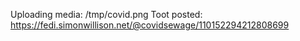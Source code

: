 Uploading media: /tmp/covid.png
Toot posted: https://fedi.simonwillison.net/@covidsewage/110152294212808699
